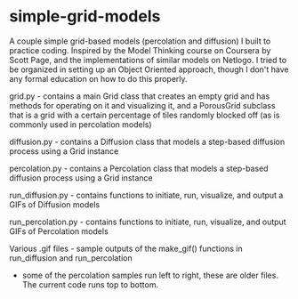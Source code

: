 # simple-grid-models
A couple simple grid-based models (percolation and diffusion) I built to practice coding. Inspired by the Model Thinking 
course on Coursera by Scott Page, and the implementations of similar models on Netlogo. I tried to be organized in setting
up an Object Oriented approach, though I don't have any formal education on how to do this properly.

grid.py - contains a main Grid class that creates an empty grid and has methods for operating on it and visualizing it, and
a PorousGrid subclass that is a grid with a certain percentage of tiles randomly blocked off (as is commonly used in
percolation models)

diffusion.py - contains a Diffusion class that models a step-based diffusion process using a Grid instance

percolation.py - contains a Percolation class that models a step-based diffusion process using a Grid instance

run_diffusion.py - contains functions to initiate, run, visualize, and output a GIFs of Diffusion models

run_percolation.py - contains functions to initiate, run, visualize, and output GIFs of Percolation models

Various .gif files - sample outputs of the make_gif() functions in run_diffusion and run_percolation
  * some of the percolation samples run left to right, these are older files. The current code runs top to bottom.
